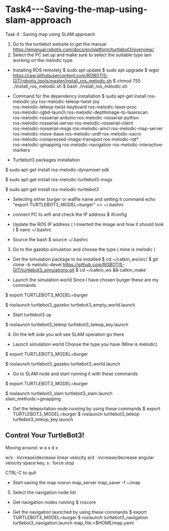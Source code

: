 # Task4---Saving-the-map-using-slam-approach
Task 4 :  Saving map using SLAM approach 
1)  Go to the turtlebot website to get the manual 
https://emanual.robotis.com/docs/en/platform/turtlebot3/overview/
2)  Select the PC set up and make sure to select the suitable type iam working on the melodic type 
-  Installing ROS remotely 
$ sudo apt update
$ sudo apt upgrade
$ wget https://raw.githubusercontent.com/ROBOTIS-GIT/robotis_tools/master/install_ros_melodic.sh
$ chmod 755 ./install_ros_melodic.sh 
$ bash ./install_ros_melodic.sh
-  Command for the dependency installation 
$ sudo apt-get install ros-melodic-joy ros-melodic-teleop-twist-joy \
  ros-melodic-teleop-twist-keyboard ros-melodic-laser-proc \
  ros-melodic-rgbd-launch ros-melodic-depthimage-to-laserscan \
  ros-melodic-rosserial-arduino ros-melodic-rosserial-python \
  ros-melodic-rosserial-server ros-melodic-rosserial-client \
  ros-melodic-rosserial-msgs ros-melodic-amcl ros-melodic-map-server \
  ros-melodic-move-base ros-melodic-urdf ros-melodic-xacro \
  ros-melodic-compressed-image-transport ros-melodic-rqt* \
  ros-melodic-gmapping ros-melodic-navigation ros-melodic-interactive-markers

-  Turtlebot3 packages installation 


$ sudo apt-get install ros-melodic-dynamixel-sdk


$ sudo apt-get install ros-melodic-turtlebot3-msgs


$ sudo apt-get install ros-melodic-turtlebot3

-  Selecting either burger or waffle name and setting it command
echo "export TURTLEBOT3_MODEL=burger" >> ~/.bashrc

-  connect PC to wifi and check the IP address
$ ifconfig


-  Update the ROS IP address ( I inserted the image and how it should look )
$ nano ~/.bashrc


-  Source the bash 
$ source ~/.bashrc

3)  Go to the gazebo simulation and choose the type ( mine is melodic ) 
-  Get the simulation package to be installed 
$ cd ~/catkin_ws/src/
 $ git clone -b melodic-devel https://github.com/ROBOTIS-GIT/turtlebot3_simulations.git
$ cd ~/catkin_ws && catkin_make

-  Launch the simulation world 
Since I have chosen burger these are my commands 


$ export TURTLEBOT3_MODEL=burger



$ roslaunch turtlebot3_gazebo turtlebot3_empty_world.launch

-  Start turtlebot3 up 


$ roslaunch turtlebot3_teleop turtlebot3_teleop_key.launch

4)  On the left side you will see SLAM operation go there 
-  Launch simulation world 
Choose the type you have (Mine is melodic)


$ export TURTLEBOT3_MODEL=burger


$ roslaunch turtlebot3_gazebo turtlebot3_world.launch

-  Go to SLAM node and start running it with these commands 


$ export TURTLEBOT3_MODEL=burger


$ roslaunch turtlebot3_slam turtlebot3_slam.launch slam_methods:=gmapping

-  Get the teleportation node running by using these commands 
$ export TURTLEBOT3_MODEL=burger
$ roslaunch turtlebot3_teleop turtlebot3_teleop_key.launch

 Control Your TurtleBot3!
 ---------------------------
 Moving around:
        w
   a    s    d
        x

 w/x : increase/decrease linear velocity
 a/d : increase/decrease angular velocity
 space key, s : force stop

 CTRL-C to quit

-  Start saving the map 
rosrun map_server map_saver -f ~/map

5)  Select the navigation node list 
-  Get navigation nodes running 
 $ roscore

-  Get the navigation launched by using these commands 
$ export TURTLEBOT3_MODEL=burger
$ roslaunch turtlebot3_navigation turtlebot3_navigation.launch map_file:=$HOME/map.yaml
